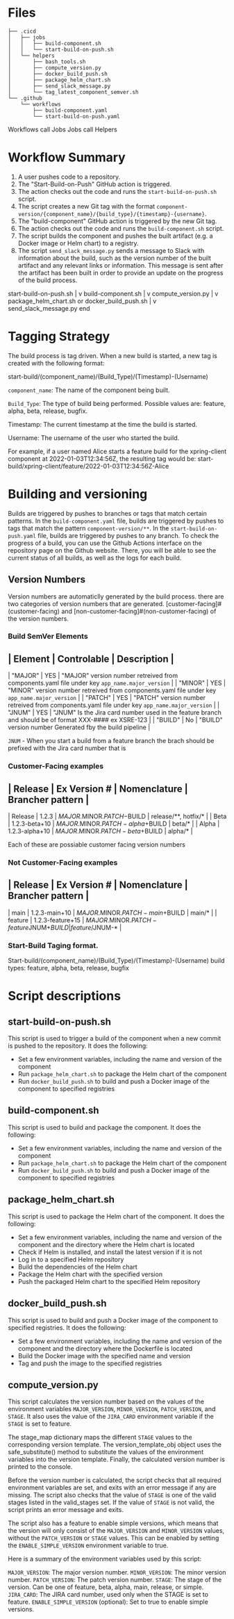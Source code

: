 # Files
```.
├── .cicd
│   ├── jobs
│   │   ├── build-component.sh
│   │   └── start-build-on-push.sh
│   └── helpers
│       ├── bash_tools.sh
│       ├── compute_version.py
│       ├── docker_build_push.sh
│       ├── package_helm_chart.sh
│       ├── send_slack_message.py
│       └── tag_latest_component_semver.sh
└── .github
    └── workflows
        ├── build-component.yaml
        └── start-build-on-push.yaml
```
Workflows call Jobs
Jobs call Helpers

# Workflow Summary
1.  A user pushes code to a repository.
2.  The "Start-Build-on-Push" GitHub action is triggered.
3.  The action checks out the code and runs the `start-build-on-push.sh` script.
4.  The script creates a new Git tag with the format `component-version/{component_name}/{build_type}/{timestamp}-{username}`.
5.  The "build-component" GitHub action is triggered by the new Git tag.
6.  The action checks out the code and runs the `build-component.sh` script.
7.  The script builds the component and pushes the built artifact (e.g. a Docker image or Helm chart) to a registry.
8.  The script `send_slack_message.py` sends a message to Slack with information about the build, such as the version number of the built artifact and any relevant links or information. This message is sent after the artifact has been built in order to provide an update on the progress of the build process.

start-build-on-push.sh
  |
  v
build-component.sh
  |
  v
compute_version.py
  |
  v
package_helm_chart.sh or docker_build_push.sh
  |
  v
send_slack_message.py
end

# Tagging Strategy
The build process is tag driven. When a new build is started, a new tag is created with the following format:

start-build/(component_name)/(Build_Type)/(Timestamp)-(Username)

`component_name`: The name of the component being built.

`Build_Type`: The type of build being performed. Possible values are: feature, alpha, beta, release, bugfix.

Timestamp: The current timestamp at the time the build is started.

Username: The username of the user who started the build.

For example, if a user named Alice starts a feature build for the xpring-client component at 2022-01-03T12:34:56Z, the resulting tag would be: start-build/xpring-client/feature/2022-01-03T12:34:56Z-Alice


# Building and versioning
Builds are triggered by pushes to branches or tags that match certain patterns. In the `build-component.yaml` file, builds are triggered by pushes to tags that match the pattern `component-version/**`. In the `start-build-on-push.yaml` file, builds are triggered by pushes to any branch. To check the progress of a build, you can use the Github Actions interface on the repository page on the Github website. There, you will be able to see the current status of all builds, as well as the logs for each build.


## Version Numbers
Version numbers are automaticlly generated by the build process.
there are two categories of version numbers that are generated.
[customer-facing]#(customer-facing) and [non-customer-facing]#(non-customer-facing) of the version numbers.

### Build SemVer Elements

| Element | Controlable | Description																								|
------------------------------------------------------------------------------------------------------------------------------------
| "MAJOR" | YES         | "MAJOR" version number retreived from components.yaml file under key `app_name.major_version`				|
| "MINOR" | YES         | "MINOR" version number retreived from components.yaml file under key `app_name.major_version`				|
| "PATCH" | YES         | "PATCH" version number retreived from components.yaml file under key `app_name.major_version`				|
| "JNUM"  | YES         | "JNUM"  Is the Jira card number used in the feature branch and should be of format XXX-#### ex XSRE-123	|
| "BUILD" | No          | "BUILD" version number Generated fby the build pipeline													|

`JNUM` - When you start a build from a feature branch the brach should be prefixed with the Jira card number that is 

### Customer-Facing examples
| Release	| Ex Version # 			| Nomenclature						| Brancher pattern		|
---------------------------------------------------------------------------------------------
| Release	| 1.2.3 				| $MAJOR.$MINOR.$PATCH-$BUILD		| release/**, hotfix/* 	|
| Beta 		| 1.2.3-beta+10 		| $MAJOR.$MINOR.$PATCH-alpha+$BUILD	| beta/* 				|
| Alpha		| 1.2.3-alpha+10 		| $MAJOR.$MINOR.$PATCH-beta+$BUILD	| alpha/* 				|

Each of these are possiable customer facing version numbers

### Not Customer-Facing examples

| Release	| Ex Version # 			| Nomenclature								| Brancher pattern	|
-----------------------------------------------------------------------------------------------------
| main		| 1.2.3-main+10			| $MAJOR.$MINOR.$PATCH-main+$BUILD			| main/* 			|
| feature	| 1.2.3-feature+15 		| $MAJOR.$MINOR.$PATCH-feature$JNUM+$BUILD	| feature/$JNUM-* 	|

### Start-Build Taging format.
Start-build/(component_name)/(Build_Type)/(Timestamp)-(Username)
build types: feature, alpha, beta, release, bugfix

# Script descriptions
## start-build-on-push.sh

This script is used to trigger a build of the component when a new commit is pushed to the repository. It does the following:

-   Set a few environment variables, including the name and version of the component
-   Run `package_helm_chart.sh` to package the Helm chart of the component
-   Run `docker_build_push.sh` to build and push a Docker image of the component to specified registries


## build-component.sh

This script is used to build and package the component. It does the following:

-   Set a few environment variables, including the name and version of the component
-   Run `package_helm_chart.sh` to package the Helm chart of the component
-   Run `docker_build_push.sh` to build and push a Docker image of the component to specified registries


## package_helm_chart.sh

This script is used to package the Helm chart of the component. It does the following:

-   Set a few environment variables, including the name and version of the component and the directory where the Helm chart is located
-   Check if Helm is installed, and install the latest version if it is not
-   Log in to a specified Helm repository
-   Build the dependencies of the Helm chart
-   Package the Helm chart with the specified version
-   Push the packaged Helm chart to the specified Helm repository

## docker_build_push.sh

This script is used to build and push a Docker image of the component to specified registries. It does the following:

-   Set a few environment variables, including the name and version of the component and the directory where the Dockerfile is located
-   Build the Docker image with the specified name and version
-   Tag and push the image to the specified registries


## compute_version.py
This script calculates the version number based on the values of the environment variables `MAJOR_VERSION`, `MINOR_VERSION`, `PATCH_VERSION`, and `STAGE`. It also uses the value of the `JIRA_CARD` environment variable if the `STAGE` is set to feature.

The stage_map dictionary maps the different `STAGE` values to the corresponding version template. The version_template_obj object uses the safe_substitute() method to substitute the values of the environment variables into the version template. Finally, the calculated version number is printed to the console.

Before the version number is calculated, the script checks that all required environment variables are set, and exits with an error message if any are missing. The script also checks that the value of `STAGE` is one of the valid stages listed in the valid_stages set. If the value of `STAGE` is not valid, the script prints an error message and exits.

The script also has a feature to enable simple versions, which means that the version will only consist of the `MAJOR_VERSION` and `MINOR_VERSION` values, without the `PATCH_VERSION` or `STAGE` values. This can be enabled by setting the `ENABLE_SIMPLE_VERSION` environment variable to true.

Here is a summary of the environment variables used by this script:

`MAJOR_VERSION`: The major version number.
`MINOR_VERSION`: The minor version number.
`PATCH_VERSION`: The patch version number.
`STAGE`: The stage of the version. Can be one of feature, beta, alpha, main, release, or simple.
`JIRA_CARD`: The JIRA card number, used only when the STAGE is set to feature.
`ENABLE_SIMPLE_VERSION` (optional): Set to true to enable simple versions.





